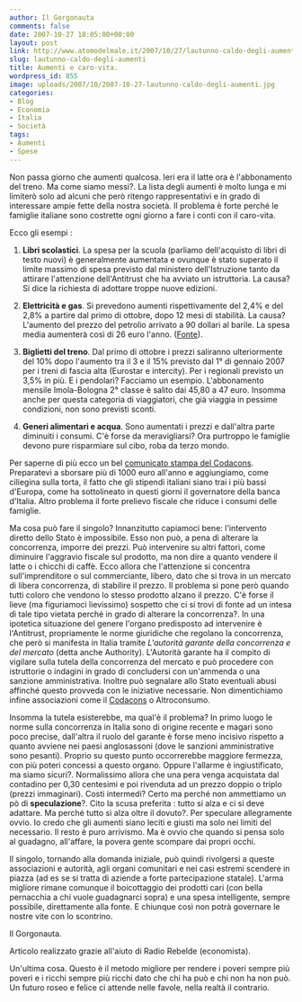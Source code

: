 ```yaml
---
author: Il Gorgonauta
comments: false
date: 2007-10-27 18:05:00+00:00
layout: post
link: http://www.atomodelmale.it/2007/10/27/lautunno-caldo-degli-aumenti/
slug: lautunno-caldo-degli-aumenti
title: Aumenti e caro-vita.
wordpress_id: 855
image: uploads/2007/10/2007-10-27-lautunno-caldo-degli-aumenti.jpg
categories:
- Blog
- Economia
- Italia
- Società
tags:
- Aumenti
- Spese
---
```


Non passa giorno che aumenti qualcosa. Ieri era il latte ora è l'abbonamento del treno. Ma come siamo messi?. La lista degli aumenti è molto lunga e mi limiterò solo ad alcuni che però ritengo rappresentativi e in grado di interessare ampie fette della nostra società. Il problema è forte perché le famiglie italiane sono costrette ogni giorno a fare i conti con il caro-vita.

Ecco gli esempi :

	
  1. **Libri scolastici**. La spesa per la scuola (parliamo dell'acquisto di libri di testo nuovi) è generalmente aumentata e ovunque è stato superato il limite massimo di spesa previsto dal ministero dell'Istruzione tanto da attirare l'attenzione dell'Antitrust che ha avviato un istruttoria. La causa? Si dice la richiesta di adottare troppe nuove edizioni.

	
  2. **Elettricità e gas**. Si prevedono aumenti rispettivamente del 2,4% e del  2,8% a partire dal primo di ottobre, dopo 12 mesi di stabilità. La causa? L'aumento del prezzo del petrolio arrivato a 90 dollari al barile. La spesa media aumenterà così di 26 euro l'anno. ([Fonte](http://www.repubblica.it/2007/08/sezioni/economia/rincari-settembre/ottobre/ottobre.html)).

	
  3. **Biglietti del treno**. Dal primo di ottobre i prezzi saliranno ulteriormente del 10% dopo l'aumento tra il 3 e il 15% previsto dal 1° di gennaio 2007 per i treni di fascia alta (Eurostar e intercity). Per i regionali previsto un 3,5% in più. E i pendolari? Facciamo un esempio. L'abbonamento mensile Imola-Bologna 2° classe è salito dai 45,80 a 47 euro. Insomma anche per questa categoria di viaggiatori, che già viaggia in pessime condizioni, non sono previsti sconti.

	
  4. **Generi alimentari e acqua**. Sono aumentati i prezzi e dall'altra parte diminuiti i consumi. C'è forse da meravigliarsi? Ora purtroppo le famiglie devono pure risparmiare sul cibo, roba da terzo mondo.

Per saperne di più ecco un bel [comunicato stampa del Codacons](http://www.codacons.it/comunicati.asp?id=7360). Preparatevi a sborsare  più di 1000 euro all'anno e aggiungiamo, come ciliegina sulla torta, il fatto che gli stipendi italiani siano trai i più bassi d'Europa, come ha sottolineato in questi giorni il governatore della banca d'Italia. Altro problema il forte prelievo fiscale che riduce i consumi delle famiglie.

Ma cosa può fare il singolo? Innanzitutto capiamoci bene: l'intervento diretto dello Stato è impossibile. Esso non può, a pena di alterare la concorrenza, imporre dei prezzi. Può intervenire su altri fattori, come diminuire l'aggravio fiscale sul prodotto, ma non dire a quanto vendere il latte o i chicchi di caffè.  Ecco allora che l'attenzione si concentra sull'imprenditore o sul commerciante, libero, dato che si trova in un mercato di libera concorrenza, di stabilire il prezzo. Il problema si pone però quando tutti coloro che vendono lo stesso prodotto alzano il prezzo. C'è forse il lieve (ma figuriamoci lievissimo) sospetto che ci si trovi di fonte ad un intesa di tale tipo vietata perché in grado di alterare la concorrenza?. In una ipotetica situazione del genere l'organo predisposto ad intervenire è l'Antitrust, propriamente le norme giuridiche che regolano la concorrenza, che però si manifesta in Italia tramite _L'autorità garante della concorrenza e del mercato_ (detta anche Authority). L'Autorità garante ha il compito di vigilare sulla tutela della concorrenza del mercato e può procedere con istruttorie o indagini in grado di concludersi con un'ammenda o una sanzione amministrativa. Inoltre può segnalare allo Stato eventuali abusi affinché questo provveda con le iniziative necessarie. Non dimentichiamo infine associazioni come il [Codacons](http://www.codacons.it/) o Altroconsumo.

Insomma la tutela esisterebbe, ma qual'è il problema? In primo luogo le norme sulla concorrenza in Italia sono di origine recente e magari sono poco precise, dall'altra il ruolo del garante è forse meno incisivo rispetto a quanto avviene nei paesi anglosassoni (dove le sanzioni amministrative sono pesanti). Proprio su questo punto occorrerebbe maggiore fermezza, con più poteri  concessi a questo organo. Oppure l'allarme è ingiustificato, ma siamo sicuri?. Normalissimo allora che una pera venga acquistata dal contadino per 0,30 centesimi e poi rivenduta ad un prezzo doppio o triplo (prezzi immaginari). Costi intermedi? Certo ma perché non ammettiamo un pò di **speculazione**?. Cito la scusa preferita : tutto si alza e ci si deve adattare. Ma perché tutto si alza oltre il dovuto?. Per speculare allegramente ovvio. Io credo che gli aumenti siano leciti e giusti ma solo nei limiti del necessario. Il resto è puro arrivismo. Ma è ovvio che quando si pensa solo al guadagno, all'affare, la povera gente scompare dai propri occhi.

Il singolo, tornando alla domanda iniziale, può quindi rivolgersi a queste associazioni e autorità, agli organi comunitari e nei casi estremi scendere in piazza (ad es se si tratta di aziende a forte partecipazione statale). L'arma migliore rimane comunque il boicottaggio dei prodotti cari (con bella pernacchia a chi vuole guadagnarci sopra) e una spesa intelligente, sempre possibile, direttamente alla fonte. E chiunque così non potrà governare le nostre vite con lo scontrino.

Il Gorgonauta.

Articolo realizzato grazie all'aiuto di Radio Rebelde (economista).

Un'ultima cosa. Questo è il metodo migliore per rendere i poveri sempre più poveri e i ricchi sempre più ricchi dato che chi ha può e chi non ha non può. Un futuro roseo e felice ci attende nelle favole, nella realtà il contrario.
